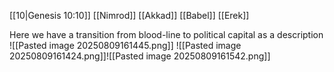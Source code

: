 [[10|Genesis 10:10]]
[[Nimrod]]
[[Akkad]]
[[Babel]]
[[Erek]]

Here we have a transition from blood-line to political capital as a description
![[Pasted image 20250809161445.png]]
![[Pasted image 20250809161424.png]]![[Pasted image 20250809161542.png]]
